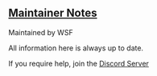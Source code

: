 ## [Maintainer Notes](accent://)

Maintained by WSF

All information here is always up to date.

If you require help, join the [Discord Server](https://discord.gg/wsf)

